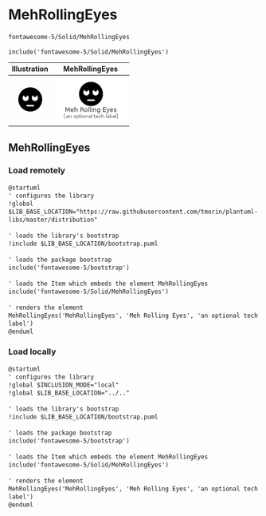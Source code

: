 # MehRollingEyes


```text
fontawesome-5/Solid/MehRollingEyes
```

```text
include('fontawesome-5/Solid/MehRollingEyes')
```



| Illustration | MehRollingEyes |
| :---: | :---: |
| ![illustration for Illustration](../../fontawesome-5/Solid/MehRollingEyes.png) | ![illustration for MehRollingEyes](../../fontawesome-5/Solid/MehRollingEyes.Local.png) |




## MehRollingEyes

### Load remotely
```plantuml
@startuml
' configures the library
!global $LIB_BASE_LOCATION="https://raw.githubusercontent.com/tmorin/plantuml-libs/master/distribution"

' loads the library's bootstrap
!include $LIB_BASE_LOCATION/bootstrap.puml

' loads the package bootstrap
include('fontawesome-5/bootstrap')

' loads the Item which embeds the element MehRollingEyes
include('fontawesome-5/Solid/MehRollingEyes')

' renders the element
MehRollingEyes('MehRollingEyes', 'Meh Rolling Eyes', 'an optional tech label')
@enduml
```

### Load locally
```plantuml
@startuml
' configures the library
!global $INCLUSION_MODE="local"
!global $LIB_BASE_LOCATION="../.."

' loads the library's bootstrap
!include $LIB_BASE_LOCATION/bootstrap.puml

' loads the package bootstrap
include('fontawesome-5/bootstrap')

' loads the Item which embeds the element MehRollingEyes
include('fontawesome-5/Solid/MehRollingEyes')

' renders the element
MehRollingEyes('MehRollingEyes', 'Meh Rolling Eyes', 'an optional tech label')
@enduml
```

